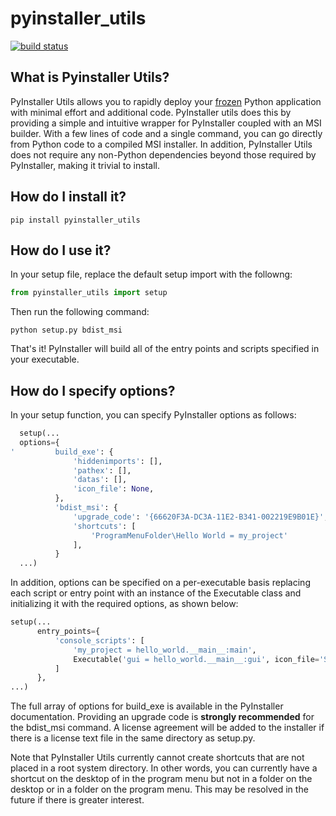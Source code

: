 # pyinstaller_utils
[![build status][2]][3]
## What is Pyinstaller Utils?

PyInstaller Utils allows you to rapidly deploy your [frozen][1] Python application with minimal effort and additional
code. PyInstaller utils does this by providing a simple and intuitive wrapper for PyInstaller coupled with an MSI
builder. With a few lines of code and a single command, you can go directly from Python code to a compiled MSI
installer. In addition, PyInstaller Utils does not require any non-Python dependencies beyond those required by
PyInstaller, making it trivial to install.

[1]: http://docs.python-guide.org/en/latest/shipping/freezing/
[2]: https://ci.appveyor.com/api/projects/status/github/xoviat/pyinstaller_utils?branch=master&svg=true
[3]: https://ci.appveyor.com/project/xoviat/pyinstaller-utils

## How do I install it?

    pip install pyinstaller_utils

## How do I use it?

In your setup file, replace the default setup import with the followng:

```python
from pyinstaller_utils import setup
```

Then run the following command:

    python setup.py bdist_msi

That's it! PyInstaller will build all of the entry points and scripts specified in your executable.

## How do I specify options?

In your setup function, you can specify PyInstaller options as follows:

```python
  setup(...
  options={
'         build_exe': {
              'hiddenimports': [],
              'pathex': [],
              'datas': [],
              'icon_file': None,
          },
          'bdist_msi': {
              'upgrade_code': '{66620F3A-DC3A-11E2-B341-002219E9B01E}',
              'shortcuts': [
                  'ProgramMenuFolder\Hello World = my_project'
              ],
          }
  ...)
```
In addition, options can be specified on a per-executable basis replacing each script or entry point with an instance
of the Executable class and initializing it with the required options, as shown below:

```python
setup(...
      entry_points={
          'console_scripts': [
              'my_project = hello_world.__main__:main',
              Executable('gui = hello_world.__main__:gui', icon_file='Sample.ico'),
          ]
      },
...)
```

The full array of options for build_exe is available in the PyInstaller documentation. Providing an upgrade code is
**strongly recommended** for the bdist_msi command. A license agreement will be added to the installer if there is 
a license text file in the same directory as setup.py.

Note that PyInstaller Utils currently cannot create shortcuts that are not placed in a root system directory. In other 
words, you can currently have a shortcut on the desktop of in the program menu but not in a folder on the desktop or in 
a folder on the program menu. This may be resolved in the future if there is greater interest.
